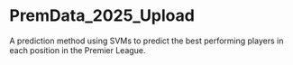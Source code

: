 # PremData_2025_Upload
A prediction method using SVMs to predict the best performing players in each position in the Premier League.
